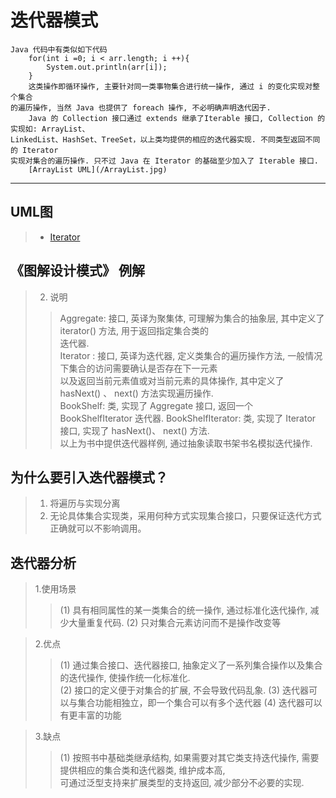 # 迭代器模式  
    Java 代码中有类似如下代码   
        for(int i =0; i < arr.length; i ++){  
            System.out.println(arr[i]);
        }  
        这类操作即循环操作, 主要针对同一类事物集合进行统一操作, 通过 i 的变化实现对整个集合  
    的遍历操作, 当然 Java 也提供了 foreach 操作, 不必明确声明迭代因子.  
        Java 的 Collection 接口通过 extends 继承了Iterable 接口, Collection 的实现如: ArrayList、  
    LinkedList、HashSet、TreeSet，以上类均提供的相应的迭代器实现. 不同类型返回不同的 Iterator   
    实现对集合的遍历操作. 只不过 Java 在 Iterator 的基础至少加入了 Iterable 接口.  
        [ArrayList UML](/ArrayList.jpg)     
---------------------------------------------------------------------------------------------------------------------

## UML图
>   * [Iterator](./iterator.jpg)

## 《图解设计模式》 例解
> 2. 说明
>>  Aggregate: 接口, 英译为聚集体, 可理解为集合的抽象层, 其中定义了 iterator() 方法, 用于返回指定集合类的  
                迭代器.  
>>  Iterator : 接口, 英译为迭代器, 定义类集合的遍历操作方法, 一般情况下集合的访问需要确认是否存在下一元素  
                以及返回当前元素值或对当前元素的具体操作, 其中定义了 hasNext() 、 next() 方法实现遍历操作.  
>>  BookShelf: 类, 实现了 Aggregate 接口, 返回一个 BookShelfIterator 迭代器. 
>>  BookShelfIterator: 类, 实现了 Iterator 接口, 实现了 hasNext()、 next() 方法.  
>>  以上为书中提供迭代器样例, 通过抽象读取书架书名模拟迭代操作.  

## 为什么要引入迭代器模式？
> 1. 将遍历与实现分离
> 2. 无论具体集合实现类，采用何种方式实现集合接口，只要保证迭代方式正确就可以不影响调用。

## 迭代器分析
> 1.使用场景  
>> (1) 具有相同属性的某一类集合的统一操作, 通过标准化迭代操作, 减少大量重复代码.
>> (2) 只对集合元素访问而不是操作改变等  

> 2.优点
>> (1) 通过集合接口、迭代器接口, 抽象定义了一系列集合操作以及集合的迭代操作, 使操作统一化标准化.  
>> (2) 接口的定义便于对集合的扩展, 不会导致代码乱象. 
>> (3) 迭代器可以与集合功能相独立，即一个集合可以有多个迭代器
>> (4) 迭代器可以有更丰富的功能 

> 3.缺点  
>> (1) 按照书中基础类继承结构, 如果需要对其它类支持迭代操作, 需要提供相应的集合类和迭代器类, 维护成本高,  
        可通过泛型支持来扩展类型的支持返回, 减少部分不必要的实现.                                     
